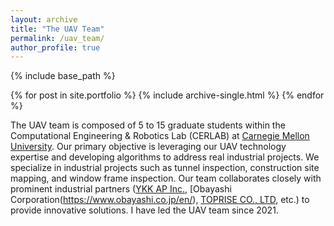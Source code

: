 ```yaml
---
layout: archive
title: "The UAV Team"
permalink: /uav_team/
author_profile: true
---
```


{% include base_path %}


{% for post in site.portfolio %}
  {% include archive-single.html %}
{% endfor %}

The UAV team is composed of 5 to 15 graduate students within the Computational Engineering & Robotics Lab (CERLAB) at [Carnegie Mellon University](https://www.cmu.edu/). Our primary objective is leveraging our UAV technology expertise and developing algorithms to address real industrial projects. We specialize in industrial projects such as tunnel inspection, construction site mapping, and window frame inspection. Our team collaborates closely with prominent industrial partners ([YKK AP Inc.](https://www.ykkap.com/), [Obayashi Corporation(https://www.obayashi.co.jp/en/), [TOPRISE CO., LTD](https://www.toprise.jp/), etc.) to provide innovative solutions. I have led the UAV team since 2021.